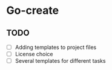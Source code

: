 # Go-create

## TODO

- [ ] Adding templates to project files
- [ ] License choice
- [ ] Several templates for different tasks
